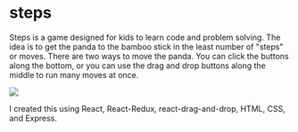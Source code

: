 # steps

Steps is a game designed for kids to learn code and problem solving. The idea is to get the panda to the bamboo stick in the least number of "steps" or moves. There are two ways to move the panda. You can click the buttons along the bottom, or you can use the drag and drop buttons along the middle to run many moves at once.

![](http://i67.tinypic.com/13znbid.png)

I created this using React, React-Redux, react-drag-and-drop, HTML, CSS, and Express.
